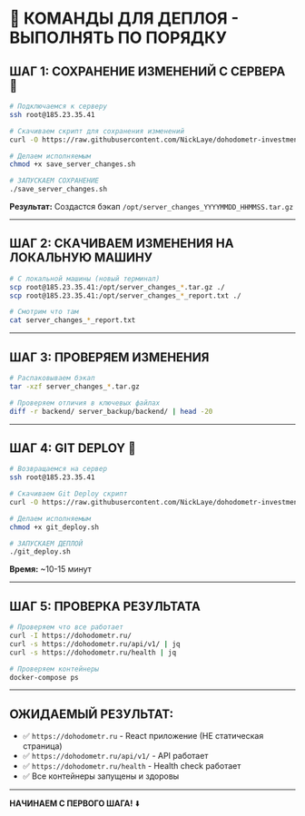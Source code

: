 # 🚀 **КОМАНДЫ ДЛЯ ДЕПЛОЯ - ВЫПОЛНЯТЬ ПО ПОРЯДКУ**

## **ШАГ 1: СОХРАНЕНИЕ ИЗМЕНЕНИЙ С СЕРВЕРА** 🚨

```bash
# Подключаемся к серверу
ssh root@185.23.35.41

# Скачиваем скрипт для сохранения изменений
curl -O https://raw.githubusercontent.com/NickLaye/dohodometr-investment-service/main/deployment/save_server_changes.sh

# Делаем исполняемым
chmod +x save_server_changes.sh

# ЗАПУСКАЕМ СОХРАНЕНИЕ
./save_server_changes.sh
```

**Результат:** Создастся бэкап `/opt/server_changes_YYYYMMDD_HHMMSS.tar.gz`

---

## **ШАГ 2: СКАЧИВАЕМ ИЗМЕНЕНИЯ НА ЛОКАЛЬНУЮ МАШИНУ**

```bash
# С локальной машины (новый терминал)
scp root@185.23.35.41:/opt/server_changes_*.tar.gz ./
scp root@185.23.35.41:/opt/server_changes_*_report.txt ./

# Смотрим что там
cat server_changes_*_report.txt
```

---

## **ШАГ 3: ПРОВЕРЯЕМ ИЗМЕНЕНИЯ**

```bash
# Распаковываем бэкап
tar -xzf server_changes_*.tar.gz

# Проверяем отличия в ключевых файлах
diff -r backend/ server_backup/backend/ | head -20
```

---

## **ШАГ 4: GIT DEPLOY** 🚀

```bash
# Возвращаемся на сервер
ssh root@185.23.35.41

# Скачиваем Git Deploy скрипт
curl -O https://raw.githubusercontent.com/NickLaye/dohodometr-investment-service/main/deployment/git_deploy.sh

# Делаем исполняемым  
chmod +x git_deploy.sh

# ЗАПУСКАЕМ ДЕПЛОЙ
./git_deploy.sh
```

**Время:** ~10-15 минут

---

## **ШАГ 5: ПРОВЕРКА РЕЗУЛЬТАТА**

```bash
# Проверяем что все работает
curl -I https://dohodometr.ru/
curl -s https://dohodometr.ru/api/v1/ | jq
curl -s https://dohodometr.ru/health | jq

# Проверяем контейнеры
docker-compose ps
```

---

## **ОЖИДАЕМЫЙ РЕЗУЛЬТАТ:**

- ✅ `https://dohodometr.ru` - React приложение (НЕ статическая страница)
- ✅ `https://dohodometr.ru/api/v1/` - API работает
- ✅ `https://dohodometr.ru/health` - Health check работает
- ✅ Все контейнеры запущены и здоровы

---

**НАЧИНАЕМ С ПЕРВОГО ШАГА!** ⬇️
